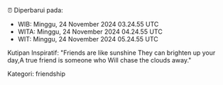 ⏰ Diperbarui pada:
- WIB: Minggu, 24 November 2024 03.24.55 UTC
- WITA: Minggu, 24 November 2024 04.24.55 UTC
- WIT: Minggu, 24 November 2024 05.24.55 UTC

Kutipan Inspiratif:
"Friends are like sunshine They can brighten up your day,A true friend is someone who Will chase the clouds away."


Kategori: friendship

